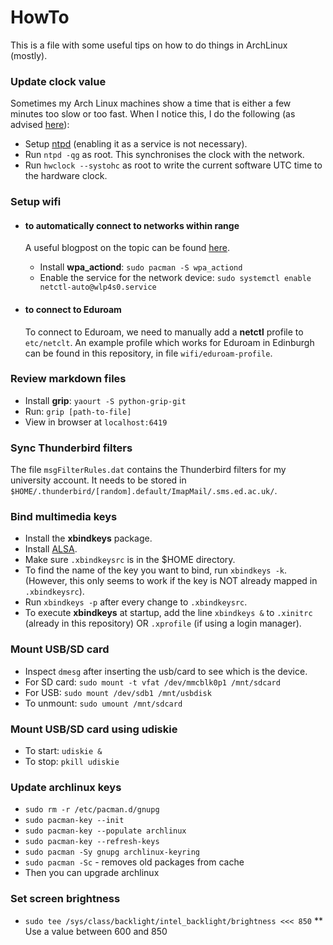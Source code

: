 # HowTo

This is a file with some useful tips on how to do things in ArchLinux (mostly).

### Update clock value

Sometimes my Arch Linux machines show a time that is either a few minutes too slow or too fast. 
When I notice this, I do the following (as advised [here](https://wiki.archlinux.org/index.php/time#Troubleshooting)):

* Setup [ntpd](https://wiki.archlinux.org/index.php/Network_Time_Protocol_daemon) (enabling it as a service is not necessary).
* Run `ntpd -qg` as root. This synchronises the clock with the network.
* Run `hwclock --systohc` as root to write the current software UTC time to the hardware clock.

### Setup wifi 

* #### to automatically connect to networks within range

  A useful blogpost on the topic can be found [here](http://blog.programmableproduction.com/2016/02/15/ArchLinux-Setting-Network-With-Netctl/).

  * Install **wpa_actiond**: `sudo pacman -S wpa_actiond`
  * Enable the service for the network device: `sudo systemctl enable netctl-auto@wlp4s0.service`

* #### to connect to Eduroam

  To connect to Eduroam, we need to manually add a **netctl** profile to `etc/netclt`. 
  An example profile which works for Eduroam in Edinburgh can be found in this repository, in file `wifi/eduroam-profile`.

### Review markdown files

* Install **grip**: `yaourt -S python-grip-git`
* Run: `grip [path-to-file]`
* View in browser at `localhost:6419`

### Sync Thunderbird filters

The file `msgFilterRules.dat` contains the Thunderbird filters for my university account.
It needs to be stored in `$HOME/.thunderbird/[random].default/ImapMail/.sms.ed.ac.uk/`.

### Bind multimedia keys 

* Install the **xbindkeys** package.
* Install [ALSA](https://wiki.archlinux.org/index.php/Advanced_Linux_Sound_Architecture).
* Make sure `.xbindkeysrc` is in the $HOME directory.
* To find the name of the key you want to bind, run `xbindkeys -k`.
  (However, this only seems to work if the key is NOT already mapped in `.xbindkeysrc`).
* Run `xbindkeys -p` after every change to `.xbindkeysrc`.
* To execute **xbindkeys** at startup, add the line `xbindkeys &` to `.xinitrc` (already in this repository) OR `.xprofile` (if using a login manager).

### Mount USB/SD card

* Inspect `dmesg` after inserting the usb/card to see which is the device.
* For SD card: `sudo mount -t vfat /dev/mmcblk0p1 /mnt/sdcard`
* For USB: `sudo mount /dev/sdb1 /mnt/usbdisk`
* To unmount: `sudo umount /mnt/sdcard`

### Mount USB/SD card using udiskie

* To start: `udiskie &`
* To stop: `pkill udiskie`

### Update archlinux keys

* `sudo rm -r /etc/pacman.d/gnupg`
* `sudo pacman-key --init`
* `sudo pacman-key --populate archlinux`
* `sudo pacman-key --refresh-keys`
* `sudo pacman -Sy gnupg archlinux-keyring`
* `sudo pacman -Sc` - removes old packages from cache
* Then you can upgrade archlinux

### Set screen brightness

* `sudo tee /sys/class/backlight/intel_backlight/brightness <<< 850`
** Use a value between 600 and 850
